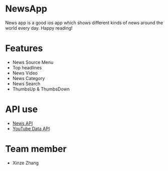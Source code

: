 # NewsApp

News app is a good ios app which shows different kinds of news around the world every day. Happy reading!

# Features

* News Source Menu 
* Top headlines
* News Video
* News Category
* News Search
* ThumbsUp & ThumbsDown

# API use

* [News API](https://newsapi.org)
* [YouTube Data API](https://developers.google.com/youtube/v3)

# Team member

* Xinze Zhang
